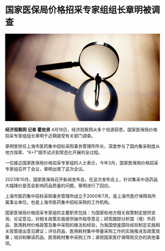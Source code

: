 # 国家医保局价格招采专家组组长章明被调查

![9ef1bb048b06c51c4704d9fde463b192.jpg](https://raw.githubusercontent.com/qqhsx/qqnews_image/main/2024/04/18/国家医保局价格招采专家组组长章明被调查/9ef1bb048b06c51c4704d9fde463b192.jpg)

**经济观察网 记者 瞿依贤** 4月18日，经济观察网从多个信源获悉，国家医保局价格招采专家组组长章明于近期接受有关部门调查。

章明曾担任上海市医药集中招标采购事务管理所所长，深度参与了国内集采制度从地方探索、“4+7”城市试点到常态化开展的全过程。

一位接近国家医保局价格招采专家组的人士表示，今年3月，国家医保局价格招采专家组召开了会议，章明出席了这次会议。

2023年10月，国家医保局召开新闻发布会。在这次发布会上，针对集采中选药品大幅降价是否会影响药品质量的问题，章明进行了回应。

上海市医药集中招标采购事务管理所成立于2000年7月，是上海市医疗保障局所属事业单位，也是上海市医药集中招标采购的工作机构。

国家医保局价格招采专家组的主要职责包括：为国家和地方相关政策制定提供咨询、论证意见，对相关政策实施提供操作指导意见；研究跟踪分析国（境）外药品、医用耗材价格政策及集中采购的做法和经验，为我国借鉴国际经验制定实施相关政策提出意见建议；评估药品、医用耗材集中带量采购工作的实施推进及政策效果；培训和解读药品、医用耗材集中采购工作；承担国家医疗保障局交办的其他事项。

